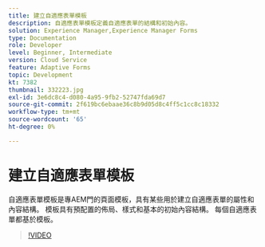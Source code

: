 ```yaml
---
title: 建立自適應表單模板
description: 自適應表單模板定義自適應表單的結構和初始內容。
solution: Experience Manager,Experience Manager Forms
type: Documentation
role: Developer
level: Beginner, Intermediate
version: Cloud Service
feature: Adaptive Forms
topic: Development
kt: 7382
thumbnail: 332223.jpg
exl-id: 3e6dc8c4-d080-4a95-9fb2-52747fda69d7
source-git-commit: 2f619bc6ebaae36c8b9d05d8c4ff5c1cc8c18332
workflow-type: tm+mt
source-wordcount: '65'
ht-degree: 0%

---
```


# 建立自適應表單模板

自適應表單模板是專AEM門的頁面模板，具有某些用於建立自適應表單的屬性和內容結構。 模板具有預配置的佈局、樣式和基本的初始內容結構。 每個自適應表單都基於模板。

>[!VIDEO](https://video.tv.adobe.com/v/332223?quality=12&learn=on)
